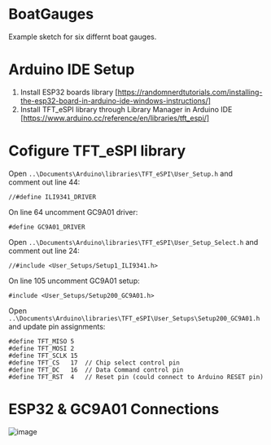 # BoatGauges
Example sketch for six differnt boat gauges.

# Arduino IDE Setup
1. Install ESP32 boards library [https://randomnerdtutorials.com/installing-the-esp32-board-in-arduino-ide-windows-instructions/]
2. Install TFT_eSPI library through Library Manager in Arduino IDE [https://www.arduino.cc/reference/en/libraries/tft_espi/]

# Cofigure TFT_eSPI library
Open ``..\Documents\Arduino\libraries\TFT_eSPI\User_Setup.h`` and comment out line 44:
```
//#define ILI9341_DRIVER
```
On line 64 uncomment GC9A01 driver:
```
#define GC9A01_DRIVER
```

Open ``..\Documents\Arduino\libraries\TFT_eSPI\User_Setup_Select.h`` and comment out line 24:
```
//#include <User_Setups/Setup1_ILI9341.h>
```
On line 105 uncomment GC9A01 setup:
```
#include <User_Setups/Setup200_GC9A01.h>
```

Open ``..\Documents\Arduino\libraries\TFT_eSPI\User_Setups\Setup200_GC9A01.h`` and update pin assignments:
```
#define TFT_MISO 5
#define TFT_MOSI 2
#define TFT_SCLK 15
#define TFT_CS   17  // Chip select control pin
#define TFT_DC   16  // Data Command control pin
#define TFT_RST  4   // Reset pin (could connect to Arduino RESET pin)
```

# ESP32 & GC9A01 Connections

![image](https://user-images.githubusercontent.com/6739564/172683255-a640ba47-1d2f-4fc0-b8f3-acbada262f81.png)

